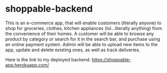# shoppable-backend

This is an e-commerce app, that will enable customers (literally anyone) to shop for groceries, clothes, kitchen appliances (lol...literally anything) from the convenience of their homes. A customer will be able to browse any product by category or search for it in the search bar, and purchase using an online payment system. Admin will be able to upload new items to the app, update and delete existing ones, as well as track deliveries.

Here is the link to my deployed backend.
 https://shoppable-app.herokuapp.com/

